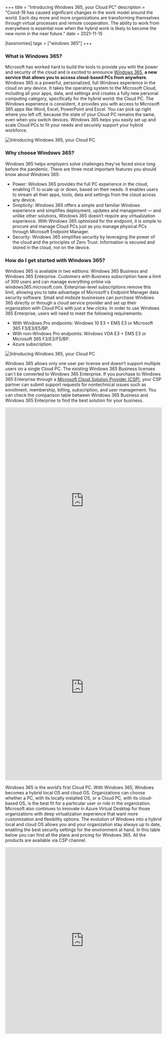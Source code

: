 +++
title = "Introducing Windows 365, your Cloud PC"
description = "Covid-19 has caused significant changes in the work model around the world. Each day more and more organizations are transforming themselves through virtual processes and remote cooperation. The ability to work from everywhere is essential now when the hybrid work is likely to become the new norm in the near future."
date = 2021-11-15

[taxonomies]
tags = ["windows 365"]
+++

### What is Windows 365?

Microsoft has worked hard to build the tools to provide you with the power and security of the cloud and is excited to announce [Windows 365](https://www.microsoft.com/en-us/windows-365), **a new service that allows you to access cloud-based PCs from anywhere**. Windows 365 is a powerful, personalized, full Windows experience in the cloud on any device. It takes the operating system to the Microsoft Cloud, including all your apps, data, and settings and creates a fully new personal computing category, specifically for the hybrid world: the Cloud PC. The Windows experience is consistent, it provides you with access to Microsoft 365 apps like Word, Excel, PowerPoint and Excel. You can pick up right where you left off, because the state of your Cloud PC remains the same, even when you switch devices. Windows 365 helps you easily set up and scale Cloud PCs to fit your needs and securely support your hybrid workforce.

![Introducing Windows 365, your Cloud PC](/img/win365-1.png)

### Why choose Windows 365?

Windows 365 helps employers solve challenges they’ve faced since long before the pandemic. There are three most important features you should know about Windows 365:
* Power: Windows 365 provides the full PC experience in the cloud, enabling IT to scale up or down, based on their needs. It enables users to stream all their apps, tools, data and settings from the cloud across any device.
* Simplicity: Windows 365 offers a simple and familiar Windows experience and simplifies deployment, updates and management — and unlike other solutions, Windows 365 doesn’t require any virtualization experience. With Windows 365 optimized for the endpoint, it is simple to procure and manage Cloud PCs just as you manage physical PCs through Microsoft Endpoint Manager. 
* Security: Windows 365 simplifies security by leveraging the power of the cloud and the principles of Zero Trust. Information is secured and stored in the cloud, not on the device. 

### How do I get started with Windows 365?

Windows 365 is available in two editions: Windows 365 Business and Windows 365 Enterprise. Customers with Business subscription have a limit of 300 users and can manage everything online via windows365.microsoft.com. Enterprise-level subscriptions remove this limit, allowing you to take advantage of Microsoft's Endpoint Manager data security software.
Small and midsize businesses can purchase Windows 365 directly or through a cloud service provider and set up their organization with Cloud PCs with just a few clicks.  In order to use Windows 365 Enterprise, users will need to meet the following requirements:
* With Windows Pro endpoints: Windows 10 E3 + EMS E3 or Microsoft 365 F3/E3/E5/BP.
* With non-Windows Pro endpoints: Windows VDA E3 + EMS E3 or Microsoft 365 F3/E3/F5/BP.
* Azure subscription.

![Introducing Windows 365, your Cloud PC](/img/win365-2.png)

Windows 365 allows only one user per license and doesn’t support multiple users on a single Cloud PC. The existing Windows 365 Business licenses can`t be converted to Windows 365 Enterprise. If you purchase to Windows 365 Enterprise through a [Microsoft Cloud Solution Provider (CSP)](https://o365hq.com/), your CSP partner can submit support requests for nontechnical issues such as enrollment, membership, billing, subscription, and user management. You can check the comparison table between Windows 365 Business and Windows 365 Enterprise to find the best solution for your business.
                        
<iframe src="https://onedrive.live.com/embed?cid=6BBFDD038E0969FD&resid=6BBFDD038E0969FD%215884&authkey=AOhHG0FvqTseVWw&em=2" width="100%" height="600px" frameborder="0" scrolling="no"></iframe>

<iframe src="https://onedrive.live.com/embed?cid=6BBFDD038E0969FD&resid=6BBFDD038E0969FD%215885&authkey=AE83X0bVlIw2Ksk&em=2" width="100%" height="600px" frameborder="0" scrolling="no"></iframe>

Windows 365 is the world’s first Cloud PC. With Windows 365, Windows becomes a hybrid local OS and cloud OS. Organizations can choose whether a PC, with its locally installed OS, or a Cloud PC, with its cloud-based OS, is the best fit for a particular user or role in the organization. Microsoft also continues to innovate in Azure Virtual Desktop for those organizations with deep virtualization experience that want more customization and flexibility options. The evolution of Windows into a hybrid local and cloud OS allows you and your organization stay always up to date, enabling the best security settings for the environment at hand. In this table below you can find all the plans and pricing for Windows 365. All the products are available via CSP channel.

<iframe src="https://onedrive.live.com/embed?cid=6BBFDD038E0969FD&resid=6BBFDD038E0969FD%215881&authkey=AOL50TNrFwRvp_I&em=2" width="100%" height="600px" frameborder="0" scrolling="no"></iframe>